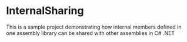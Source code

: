 # InternalSharing

This is a sample project demonstrating how internal members defined in one assembly library can be shared with other assemblies in C# .NET

